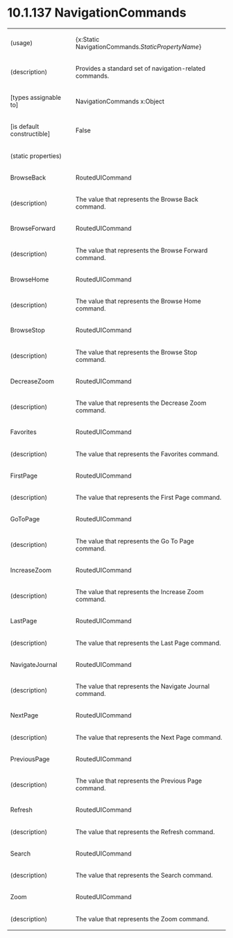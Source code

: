 <html dir="LTR" xmlns:mshelp="http://msdn.microsoft.com/mshelp" xmlns:ddue="http://ddue.schemas.microsoft.com/authoring/2003/5" xmlns:xlink="http://www.w3.org/1999/xlink" xmlns:tool="http://www.microsoft.com/tooltip"><body><input type="hidden" id="userDataCache" class="userDataStyle"><input type="hidden" id="hiddenScrollOffset"><img id="dropDownImage" style="display:none; height:0; width:0;" src="../local/drpdown.gif"><img id="dropDownHoverImage" style="display:none; height:0; width:0;" src="../local/drpdown_orange.gif"><img id="collapseImage" style="display:none; height:0; width:0;" src="../local/collapse.gif"><img id="expandImage" style="display:none; height:0; width:0;" src="../local/exp.gif"><img id="collapseAllImage" style="display:none; height:0; width:0;" src="../local/collall.gif"><img id="expandAllImage" style="display:none; height:0; width:0;" src="../local/expall.gif"><img id="copyImage" style="display:none; height:0; width:0;" src="../local/copycode.gif"><img id="copyHoverImage" style="display:none; height:0; width:0;" src="../local/copycodeHighlight.gif"><div id="header"><h1 class="heading">10.1.137 NavigationCommands</h1></div><div id="mainSection"><div id="mainBody"><div id="allHistory" class="saveHistory" onsave="saveAll()" onload="loadAll()"></div>
			<div id="sectionSection0" class="section" name="collapseableSection"><content xmlns="http://ddue.schemas.microsoft.com/authoring/2003/5" xmlns:wsd="http://wsdev.schemas.microsoft.com/authoring/2008/2" xmlns:msxsl="urn:schemas-microsoft-com:xslt" xmlns:script="urn:script" xmlns:build="urn:build">
				</content></div><div id="sectionSection1" class="section" name="collapseableSection"><content xmlns="http://ddue.schemas.microsoft.com/authoring/2003/5" xmlns:wsd="http://wsdev.schemas.microsoft.com/authoring/2008/2" xmlns:msxsl="urn:schemas-microsoft-com:xslt" xmlns:script="urn:script" xmlns:build="urn:build">
					<p xmlns=""><b></b></p><table class="ProtocolAuthoredTable" xmlns=""><tr>
								<td>
									<p>(usage)</p>
								</td>
								<td>
									<p>{x:Static NavigationCommands.<i>StaticPropertyName</i>}</p>
								</td>
							</tr><tr>
							<td>
								<p>(description)</p>
							</td>
							<td>
								<p>Provides a standard set of navigation-related commands.</p>
							</td>
						</tr><tr>
							<td>
								<p>[types assignable to]</p>
							</td>
							<td>
								<p>NavigationCommands x:Object</p>
							</td>
						</tr><tr>
							<td>
								<p>[is default constructible]</p>
							</td>
							<td>
								<p>False</p>
							</td>
						</tr><tr>
							<td>
								<p>(static properties)</p>
							</td>
							<td>
							</td>
						</tr><tr>
							<td>
								<p>BrowseBack</p>
							</td>
							<td>
								<p>RoutedUICommand</p>
							</td>
						</tr><tr>
							<td>
								<p>(description)</p>
							</td>
							<td>
								<p>The value that represents the Browse Back command.</p>
							</td>
						</tr><tr>
							<td>
								<p>BrowseForward</p>
							</td>
							<td>
								<p>RoutedUICommand</p>
							</td>
						</tr><tr>
							<td>
								<p>(description)</p>
							</td>
							<td>
								<p>The value that represents the Browse Forward command.</p>
							</td>
						</tr><tr>
							<td>
								<p>BrowseHome</p>
							</td>
							<td>
								<p>RoutedUICommand</p>
							</td>
						</tr><tr>
							<td>
								<p>(description)</p>
							</td>
							<td>
								<p>The value that represents the Browse Home command.</p>
							</td>
						</tr><tr>
							<td>
								<p>BrowseStop</p>
							</td>
							<td>
								<p>RoutedUICommand</p>
							</td>
						</tr><tr>
							<td>
								<p>(description)</p>
							</td>
							<td>
								<p>The value that represents the Browse Stop command.</p>
							</td>
						</tr><tr>
							<td>
								<p>DecreaseZoom</p>
							</td>
							<td>
								<p>RoutedUICommand</p>
							</td>
						</tr><tr>
							<td>
								<p>(description)</p>
							</td>
							<td>
								<p>The value that represents the Decrease Zoom command.</p>
							</td>
						</tr><tr>
							<td>
								<p>Favorites</p>
							</td>
							<td>
								<p>RoutedUICommand</p>
							</td>
						</tr><tr>
							<td>
								<p>(description)</p>
							</td>
							<td>
								<p>The value that represents the Favorites command.</p>
							</td>
						</tr><tr>
							<td>
								<p>FirstPage</p>
							</td>
							<td>
								<p>RoutedUICommand</p>
							</td>
						</tr><tr>
							<td>
								<p>(description)</p>
							</td>
							<td>
								<p>The value that represents the First Page command.</p>
							</td>
						</tr><tr>
							<td>
								<p>GoToPage</p>
							</td>
							<td>
								<p>RoutedUICommand</p>
							</td>
						</tr><tr>
							<td>
								<p>(description)</p>
							</td>
							<td>
								<p>The value that represents the Go To Page command.</p>
							</td>
						</tr><tr>
							<td>
								<p>IncreaseZoom</p>
							</td>
							<td>
								<p>RoutedUICommand</p>
							</td>
						</tr><tr>
							<td>
								<p>(description)</p>
							</td>
							<td>
								<p>The value that represents the Increase Zoom command.</p>
							</td>
						</tr><tr>
							<td>
								<p>LastPage</p>
							</td>
							<td>
								<p>RoutedUICommand</p>
							</td>
						</tr><tr>
							<td>
								<p>(description)</p>
							</td>
							<td>
								<p>The value that represents the Last Page command.</p>
							</td>
						</tr><tr>
							<td>
								<p>NavigateJournal</p>
							</td>
							<td>
								<p>RoutedUICommand</p>
							</td>
						</tr><tr>
							<td>
								<p>(description)</p>
							</td>
							<td>
								<p>The value that represents the Navigate Journal command.</p>
							</td>
						</tr><tr>
							<td>
								<p>NextPage</p>
							</td>
							<td>
								<p>RoutedUICommand</p>
							</td>
						</tr><tr>
							<td>
								<p>(description)</p>
							</td>
							<td>
								<p>The value that represents the Next Page command.</p>
							</td>
						</tr><tr>
							<td>
								<p>PreviousPage</p>
							</td>
							<td>
								<p>RoutedUICommand</p>
							</td>
						</tr><tr>
							<td>
								<p>(description)</p>
							</td>
							<td>
								<p>The value that represents the Previous Page command.</p>
							</td>
						</tr><tr>
							<td>
								<p>Refresh</p>
							</td>
							<td>
								<p>RoutedUICommand</p>
							</td>
						</tr><tr>
							<td>
								<p>(description)</p>
							</td>
							<td>
								<p>The value that represents the Refresh command.</p>
							</td>
						</tr><tr>
							<td>
								<p>Search</p>
							</td>
							<td>
								<p>RoutedUICommand</p>
							</td>
						</tr><tr>
							<td>
								<p>(description)</p>
							</td>
							<td>
								<p>The value that represents the Search command.</p>
							</td>
						</tr><tr>
							<td>
								<p>Zoom</p>
							</td>
							<td>
								<p>RoutedUICommand</p>
							</td>
						</tr><tr>
							<td>
								<p>(description)</p>
							</td>
							<td>
								<p>The value that represents the Zoom command.</p>
							</td>
						</tr></table>
				</content></div><!--[if gte IE 5]>
			<tool:tip element="languageFilterToolTip" avoidmouse="false"/>
		<![endif]--></div><a name="feedback"></a><span></span></div></body></html>